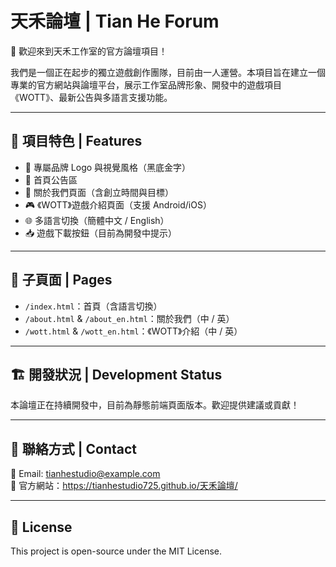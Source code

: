 # 天禾論壇 | Tian He Forum

🚀 歡迎來到天禾工作室的官方論壇項目！

我們是一個正在起步的獨立遊戲創作團隊，目前由一人運營。本項目旨在建立一個專業的官方網站與論壇平台，展示工作室品牌形象、開發中的遊戲項目《WOTT》、最新公告與多語言支援功能。

---

## 🌟 項目特色 | Features

- 🎨 專屬品牌 Logo 與視覺風格（黑底金字）
- 📰 首頁公告區
- 🧭 關於我們頁面（含創立時間與目標）
- 🎮 《WOTT》遊戲介紹頁面（支援 Android/iOS）
- 🌐 多語言切換（簡體中文 / English）
- 📥 遊戲下載按鈕（目前為開發中提示）

---

## 📂 子頁面 | Pages

- `/index.html`：首頁（含語言切換）
- `/about.html` & `/about_en.html`：關於我們（中 / 英）
- `/wott.html` & `/wott_en.html`：《WOTT》介紹（中 / 英）

---

## 🏗️ 開發狀況 | Development Status

本論壇正在持續開發中，目前為靜態前端頁面版本。歡迎提供建議或貢獻！

---

## 📧 聯絡方式 | Contact

📮 Email: tianhestudio@example.com  
📢 官方網站：<https://tianhestudio725.github.io/天禾論壇/>

---

## 📝 License

This project is open-source under the MIT License.
